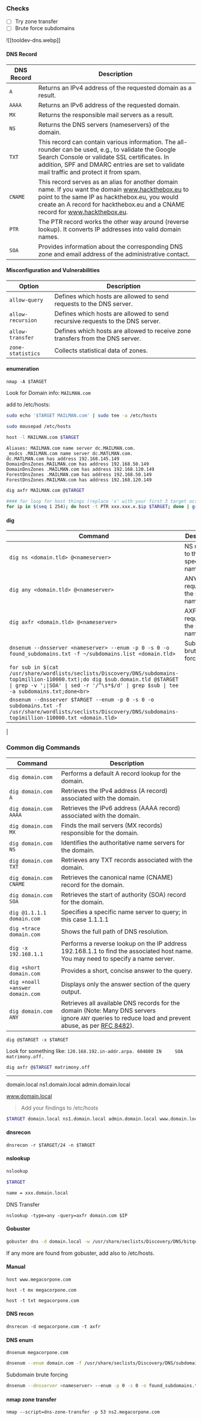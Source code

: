 
### **Checks**

- [ ] Try zone transfer
- [ ] Brute force subdomains

![[tooldev-dns.webp]]

#### DNS Record
|**DNS Record**|**Description**|
|---|---|
|`A`|Returns an IPv4 address of the requested domain as a result.|
|`AAAA`|Returns an IPv6 address of the requested domain.|
|`MX`|Returns the responsible mail servers as a result.|
|`NS`|Returns the DNS servers (nameservers) of the domain.|
|`TXT`|This record can contain various information. The all-rounder can be used, e.g., to validate the Google Search Console or validate SSL certificates. In addition, SPF and DMARC entries are set to validate mail traffic and protect it from spam.|
|`CNAME`|This record serves as an alias for another domain name. If you want the domain www.hackthebox.eu to point to the same IP as hackthebox.eu, you would create an A record for hackthebox.eu and a CNAME record for www.hackthebox.eu.|
|`PTR`|The PTR record works the other way around (reverse lookup). It converts IP addresses into valid domain names.|
|`SOA`|Provides information about the corresponding DNS zone and email address of the administrative contact.|

#### Misconfiguration and Vulnerabilities 

| **Option**        | **Description**                                                                |
| ----------------- | ------------------------------------------------------------------------------ |
| `allow-query`     | Defines which hosts are allowed to send requests to the DNS server.            |
| `allow-recursion` | Defines which hosts are allowed to send recursive requests to the DNS server.  |
| `allow-transfer`  | Defines which hosts are allowed to receive zone transfers from the DNS server. |
| `zone-statistics` | Collects statistical data of zones.                                            |

#### enumeration
```
nmap -A $TARGET
```

Look for Domain info:  `MAILMAN.com`

add to /etc/hosts:

```bash - target
sudo echo '$TARGET MAILMAN.com' | sudo tee -a /etc/hosts
```

```bash - target
sudo mousepad /etc/hosts
```

```bash - target
host -l MAILMAN.com $TARGET
```

```
Aliases: MAILMAN.com name server dc.MAILMAN.com. 
_msdcs .MAILMAN.com name server dc.MATLMAN.com. 
dc.MATLMAN.com has address 192.168.145.149 
DomainDnsZones.MAILMAN.com has address 192.168.50.149 
DomainDnsZones .MAILMAN.com has address 192.168.120.149 
ForestDnsZones .MAILMAN.com has address 192.168.50.149 
ForestDnsZones.MAILMAN.com has address 192.168.120.149
```

```bash - target
dig axfr MAILMAN.com @$TARGET
```

```bash - target
#### for loop for host things (replace 'x' with your first 3 target octets)
for ip in $(seq 1 254); do host -t PTR xxx.xxx.x.$ip $TARGET; done | grep "name pointer"
```

#### dig

| **Command**                                                                                                                                                                                                                             | **Description**                          |
| --------------------------------------------------------------------------------------------------------------------------------------------------------------------------------------------------------------------------------------- | ---------------------------------------- |
| `dig ns <domain.tld> @<nameserver>`                                                                                                                                                                                                     | NS request to the specific nameserver.   |
| `dig any <domain.tld> @<nameserver>`                                                                                                                                                                                                    | ANY request to the specific nameserver.  |
| `dig axfr <domain.tld> @<nameserver>`                                                                                                                                                                                                   | AXFR request to the specific nameserver. |
| `dnsenum --dnsserver <nameserver> --enum -p 0 -s 0 -o found_subdomains.txt -f ~/subdomains.list <domain.tld>`                                                                                                                           | Subdomain brute forcing.                 |
| `for sub in $(cat /usr/share/wordlists/seclists/Discovery/DNS/subdomains-top1million-110000.txt);do dig $sub.domain.tld @$TARGET \| grep -v ';\|SOA' \| sed -r '/^\s*$/d' \| grep $sub \| tee -a subdomains.txt;done<br>` |                                          |
| `dnsenum --dnsserver $TARGET --enum -p 0 -s 0 -o subdomains.txt -f /usr/share/wordlists/seclists/Discovery/DNS/subdomains-top1million-110000.txt <domain.tld>`
| 

### Common dig Commands

|Command|Description|
|---|---|
|`dig domain.com`|Performs a default A record lookup for the domain.|
|`dig domain.com A`|Retrieves the IPv4 address (A record) associated with the domain.|
|`dig domain.com AAAA`|Retrieves the IPv6 address (AAAA record) associated with the domain.|
|`dig domain.com MX`|Finds the mail servers (MX records) responsible for the domain.|
|`dig domain.com NS`|Identifies the authoritative name servers for the domain.|
|`dig domain.com TXT`|Retrieves any TXT records associated with the domain.|
|`dig domain.com CNAME`|Retrieves the canonical name (CNAME) record for the domain.|
|`dig domain.com SOA`|Retrieves the start of authority (SOA) record for the domain.|
|`dig @1.1.1.1 domain.com`|Specifies a specific name server to query; in this case 1.1.1.1|
|`dig +trace domain.com`|Shows the full path of DNS resolution.|
|`dig -x 192.168.1.1`|Performs a reverse lookup on the IP address 192.168.1.1 to find the associated host name. You may need to specify a name server.|
|`dig +short domain.com`|Provides a short, concise answer to the query.|
|`dig +noall +answer domain.com`|Displays only the answer section of the query output.|
|`dig domain.com ANY`|Retrieves all available DNS records for the domain (Note: Many DNS servers ignore `ANY` queries to reduce load and prevent abuse, as per [RFC 8482](https://datatracker.ietf.org/doc/html/rfc8482)).|
```
dig @$TARGET -x $TARGET
```

Look for something like:
`120.168.192.in-addr.arpa. 604800 IN     SOA     matrimony.off. `

```bash - kali
dig axfr @$TARGET matrimony.off 
```



---

>
domain.local 
ns1.domain.local
admin.domain.local

www.domain.local

>Add  your findings to /etc/hosts

```bash - kali
$TARGET domain.local ns1.domain.local admin.domain.local www.domain.local
```

#### dnsrecon
```
dnsrecon -r $TARGET/24 -n $TARGET
```

#### nslookup
```bash - kali
nslookup
```

```bash - kali
$TARGET
```

```bash - kali
name = xxx.domain.local
```
 
DNS Transfer
```
nslookup -type=any -query=axfr domain.com $IP
```




#### Gobuster
```bash - kali
gobuster dns -d domain.local -w /usr/share/seclists/Discovery/DNS/bitquark-subdomains-top100000.txt 
```

If any more are found from gobuster, add also to /etc/hosts.


#### Manual
```
host www.megacorpone.com
```

```
host -t mx megacorpone.com
```

```
host -t txt megacorpone.com
```

#### DNS recon
```
dnsrecon -d megacorpone.com -t axfr
```

#### DNS enum
```
dnsenum megacorpone.com
```

```bash
dnsenum --enum domain.com -f /usr/share/seclists/Discovery/DNS/subdomains-top1million-110000.txt -r
```


Subdomain brute forcing 
```bash 
dnsenum --dnsserver <nameserver> --enum -p 0 -s 0 -o found_subdomains.txt -f ~/subdomains.list <domain.tld>
```

#### nmap zone transfer
```
nmap --script=dns-zone-transfer -p 53 ns2.megacorpone.com
```

